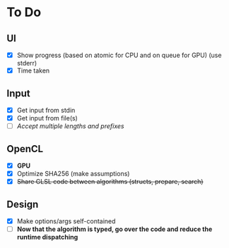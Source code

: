 # To Do

## UI
  - [x] Show progress (based on atomic for CPU and on queue for GPU) (use stderr)
  - [x] Time taken

## Input
  - [x] Get input from stdin
  - [x] Get input from file(s)
  - [ ] *Accept multiple lengths and prefixes*

## OpenCL
  - [x] **GPU**
  - [x] Optimize SHA256 (make assumptions)
  - [x] ~~Share GLSL code between algorithms (structs, prepare, search)~~

## Design
  - [x] Make options/args self-contained
  - [ ] **Now that the algorithm is typed, go over the code and reduce the runtime dispatching**
